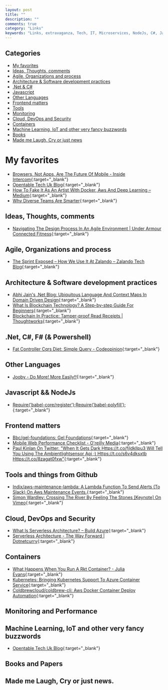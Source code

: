 ```yaml
---
layout: post
title: ""
description: ""
comments: true
category: "Links"
keywords: "Links, extravaganza, Tech, IT, Microservices, NodeJs, C#, Javascript, Solution architecture"
---
```


## Categories ##
* [My favorites](#favorites)
* [Ideas, Thoughts, comments](#ideas)
* [Agile, Organizations and process](#agile)
* [Architecture & Software development practices](#development)
* [.Net & C#](#net)
* [Javascript](#javascript)
* [Other Languages](#polygloting)
* [Frontend matters](#web)
* [Tools](#tools)
* [Monitoring](#monitoring)
* [Cloud, DevOps and Security](#devops)
* [Containers](#containers)
* [Machine Learning, IoT and other very fancy buzzwords](#iot)
* [Books](#books)
* [Made me Laugh, Cry or just news](#news)

# My favorites<a name="favorites"></a> #
* [Browsers, Not Apps, Are The Future Of Mobile - Inside Intercom](https://blog.intercom.com/browsers-not-apps-are-the-future-of-mobile/){:target="_blank"}
* [Opentable Tech Uk Blog](http://tech.opentable.co.uk//blog/2016/04/27/opencomponents-microservices-in-the-front-end-world/){:target="_blank"} 
* [How To Fake It As An Artist With Docker, Aws And Deep Learning – Medium](https://medium.com/@lherrera/how-to-fake-it-as-an-artist-with-docker-aws-and-deep-learning-6d42f4acd890#.cel2ou4ko){:target="_blank"}
* [Why Diverse Teams Are Smarter](https://hbr.org/2016/11/why-diverse-teams-are-smarter){:target="_blank"}

## Ideas, Thoughts, comments <a name="ideas"></a> ##
* [Navigating The Design Process In An Agile Environment | Under Armour Connected Fitness](http://uacfengblog.wpengine.com/navigating-the-design-process-in-an-agile-environment/){:target="_blank"}

## Agile, Organizations and process<a name="agile"></a> ##
* [The Sprint Exposed – How We Use It At Zalando – Zalando Tech Blog](https://tech.zalando.com/blog/the-sprint-exposed--how-we-use-it-at-zalando/){:target="_blank"}

## Architecture & Software development practices <a name="development"></a> ##
* [Abhi Jain's .Net Blog: Ubiquitous Language And Context Maps In Domain Driven Design](http://www.abhijainsblog.com/2016/11/ubiquitous-language-and-context-maps-in-ddd.html){:target="_blank"}
* [What Is Blockchain Technology? A Step-by-step Guide For Beginners](http://blockgeeks.com/guides/what-is-blockchain-technology-a-step-by-step-guide-than-anyone-can-understand/){:target="_blank"}
* [Blockchain In Practice: Tamper-proof Read Receipts | Thoughtworks](https://www.thoughtworks.com/insights/blog/blockchain-practice-tamper-proof-read-receipts){:target="_blank"}

## **.Net, C#, F# (& Powershell)**  <a name="net"></a> ##
* [Fat Controller Cqrs Diet: Simple Query - Codeopinion](http://codeopinion.com/fat-controller-cqrs-diet-simple-query/){:target="_blank"}

## Other Languages  <a name="polygloting"></a> ##
* [Jooby - Do More! More Easily!!](http://jooby.org/){:target="_blank"}

## Javascript && NodeJs <a name="javascript"></a><a name="nodejs"></a> ##
* [Require('babel-core/register');Require('babel-polyfill');](http://tech.gilt.com/node/2016/11/04/running-with-koa-vuejs){:target="_blank"}

## Frontend matters <a name="web"></a> ##
* [Bbc/gel-foundations: Gel Foundations](https://github.com/bbc/gel-foundations){:target="_blank"}
* [Mobile Web Performance Checklist - O'reilly Media](https://www.oreilly.com/ideas/mobile-web-performance-checklist?cmp=tw-webops-books-videos-article-lgen_firtman_mobile_perf_jj){:target="_blank"}
* [Paul Kinlan On Twitter: "When It Gets Dark Https://t.co/fjldkllpu3 Will Tell You Using The Ambientlightsensor Api ;) Https://t.co/s6v4dksxtb Https://t.co/8zagat0fxw"](https://twitter.com/paul_kinlan/status/795673841259323392?refsrc=email&s=11){:target="_blank"}
## Tools and things from Github <a name="tools"></a> ##
* [Indix/aws-maintenance-lambda: A Lambda Function To Send Alerts (To Slack) On Aws Maintenance Events.](https://github.com/indix/aws-maintenance-lambda){:target="_blank"}
* [Simon Wardley: Crossing The River By Feeling The Stones [Keynote] On Vimeo](https://vimeo.com/189984496){:target="_blank"}

## Cloud, DevOps and Security<a name="devops"></a> ##
* [What Is Serverless Architecture? – Build Azure](https://buildazure.com/2016/11/03/what-is-serverless-architecture/){:target="_blank"}
* [Serverless Architecture - The Way Forward | Dotnetcurry](http://www.dotnetcurry.com/windows-azure/1316/serverless-architecture){:target="_blank"}

## Containers <a name="containers"></a> ##
* [What Happens When You Run A Rkt Container? - Julia Evans](https://jvns.ca/blog/2016/11/03/what-happens-when-you-run-a-rkt-container/){:target="_blank"}
* [Kubernetes: Bringing Kubernetes Support To Azure Container Service](http://blog.kubernetes.io/2016/11/bringing-kubernetes-support-to-azure.html?m=1){:target="_blank"}
* [Coldbrewcloud/coldbrew-cli: Aws Docker Container Deploy Automation](https://github.com/coldbrewcloud/coldbrew-cli){:target="_blank"}

## Monitoring and Performance <a name="monitoring"></a> ##

## Machine Learning, IoT and other very fancy buzzwords <a name="iot"></a> ##
* [Opentable Tech Uk Blog](http://tech.opentable.co.uk//blog/2016/04/27/opencomponents-microservices-in-the-front-end-world/){:target="_blank"}

## Books and Papers<a name="books"></a> ##

## Made me Laugh, Cry or just news. <a name="news"></a> ##
